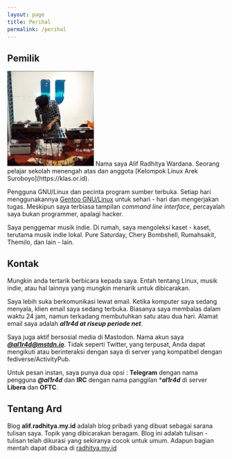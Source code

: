 ```yaml
---
layout: page
title: Perihal
permalink: /perihal
---
```

## Pemilik
<img class="kanan" style="max-width: 200px;" src="/media/author.jpg">
Nama saya Alif Radhitya Wardana. Seorang pelajar sekolah menengah atas dan anggota [Kelompok Linux Arek Suroboyo](https://klas.or.id).

Pengguna GNU/Linux dan pecinta program sumber terbuka. Setiap hari menggunakannya [Gentoo GNU/Linux](https://gentoo.org) untuk sehari - hari dan mengerjakan tugas. Meskipun saya terbiasa tampilan *command line interface*, percayalah saya bukan programmer, apalagi hacker.

Saya penggemar musik indie. Di rumah, saya mengoleksi kaset - kaset, terutama musik indie lokal. Pure Saturday, Chery Bombshell, Rumahsakit, Themilo, dan lain - lain.
## Kontak
Mungkin anda tertarik berbicara kepada saya. Entah tentang Linux, musik indie, atau hal lainnya yang mungkin menarik untuk dibicarakan.

Saya lebih suka berkomunikasi lewat email. Ketika komputer saya sedang menyala, klien email saya sedang terbuka. Biasanya saya membalas dalam waktu 24 jam, namun terkadang membutuhkan satu atau dua hari. Alamat email saya adalah ***al1r4d at riseup periode net***. 

Saya juga aktif bersosial media di Mastodon. Nama akun saya [***@al1r4d@mstdn.io***](https://mstdn.io/@al1r4d). Tidak seperti Twitter, yang terpusat, Anda dapat mengikuti atau berinteraksi dengan saya di server yang kompatibel dengan fediverse/ActivityPub.

Untuk pesan instan, saya punya dua opsi : **Telegram** dengan nama pengguna ***@al1r4d*** dan **IRC** dengan nama panggilan ****al1r4d*** di server **Libera** dan **OFTC**.

## Tentang Ard
Blog **alif.radhitya.my.id** adalah blog pribadi yang dibuat sebagai sarana tulisan saya. Topik yang dibicarakan beragam. Blog ini adalah tulisan - tulisan telah dikurasi yang sekiranya cocok untuk umum. Adapun bagian mentah dapat dibaca di [radhitya.my.id](https://radhitya.my.id)
